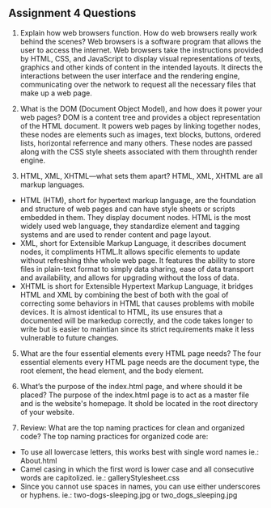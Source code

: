 ## Assignment 4 Questions
1. Explain how web browsers function. How do web browsers really work behind the scenes?
Web browsers is a software program that allows the user to access the internet. Web browsers take the instructions provided by HTML, CSS, and JavaScript to display visual representations of texts, graphics and other kinds of content in the intended layouts. It directs the interactions between the user interface and the rendering engine, communicating over the network to request all the necessary files that make up a web page.

2. What is the DOM (Document Object Model), and how does it power your web pages? 
DOM is a content tree and provides a object representation of the HTML document. It powers web pages by linking together nodes, these nodes are elements such as images, text blocks, buttons, ordered lists, horizontal referrence and many others. These nodes are passed along with the CSS style sheets associated with them throughth render engine.

3. HTML, XML, XHTML—what sets them apart?
HTML, XML, XHTML are all markup languages.
- HTML (HTM), short for hypertext markup language, are the foundation and structure of web pages and can have style sheets or scripts embedded in them. They display document nodes. HTML is the most widely used web language, they standardize element and tagging systems and are used to render content and page layout.
- XML, short for Extensible Markup Language, it describes document nodes, it compliments HTML.It allows specific elements to update without refreshing thhe whole web page. It features the ability to store files in plain-text format to simply data sharing, ease of data transport and availability, and allows for upgrading without the loss of data.
- XHTML is short for Extensible Hypertext Markup Language, it bridges HTML and XML by combining the best of both with the goal of correcting some behaviors in HTML that causes problems with mobile devices. It is almost identical to HTML, its use ensures that a documented will be markedup correctly, and the code takes longer to write but is easier to maintian since its strict requirements make it less vulnerable to future changes.

5. What are the four essential elements every HTML page needs?
The four essential elements every HTML page needs are the document type, the root element, the head element, and the body element.

6. What’s the purpose of the index.html page, and where should it be placed?
The purpose of the index.html page is to act as a master file and is the website's homepage. It shold be located in the root directory of your website.

7. Review: What are the top naming practices for clean and organized code?
The top naming practices for organized code are:
- To use all lowercase letters, this works best with single word names ie.: About.html
- Camel casing in which the first word is lower case and all consecutive words are capitolized. ie.: galleryStylesheet.css
- Since you cannot use spaces in names, you can use either underscores or hyphens. ie.: two-dogs-sleeping.jpg or two_dogs_sleeping.jpg

